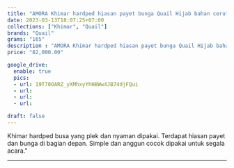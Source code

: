 ```yaml
---
title: "AMORA Khimar hardped hiasan payet bunga Quail Hijab bahan cerutty"
date: 2023-03-13T18:07:25+07:00
collections: ["Khimar", "Quail"]
brands: "Quail"
grams: "165"
description : "AMORA Khimar hardped hiasan payet bunga Quail Hijab bahan cerutty"
price: "82,000.00"

google_drive:
  enable: true
  pics:
  - url: 19T70OARZ_yXMhxyYhHBWw4JB74djFQui
  - url: 
  - url: 
  - url: 

draft: false
---
```


Khimar hardped busa yang plek dan nyaman dipakai. Terdapat hiasan payet dan bunga di bagian depan. Simple dan anggun cocok dipakai untuk segala acara."

----------    
 
